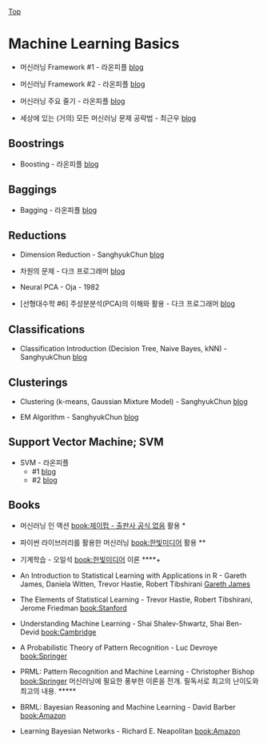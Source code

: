 [Top](index.md)

# Machine Learning Basics

* 머신러닝 Framework #1 - 라온피플 [blog](https://laonple.blog.me/220817362501)
* 머신러닝 Framework #2 - 라온피플 [blog](https://laonple.blog.me/220817362501)

* 머신러닝 주요 줄기 - 라온피플 [blog](https://laonple.blog.me/220817362501)

* 세상에 있는 (거의) 모든 머신러닝 문제 공략법 - 최근우 [blog](http://keunwoochoi.blogspot.kr/2016/08/blog-post.html)



## Boostrings

* Boosting - 라온피플 [blog](https://laonple.blog.me/220834569716)



## Baggings

* Bagging - 라온피플 [blog](https://laonple.blog.me/220838501228)



## Reductions

* Dimension Reduction - SanghyukChun [blog](http://sanghyukchun.github.io/72/)

* 차원의 문제 - 다크 프로그래머 [blog](http://darkpgmr.tistory.com/145?category=761008)

* Neural PCA - Oja - 1982

* [선형대수학 #6] 주성분분석(PCA)의 이해와 활용 - 다크 프로그래머 [blog](http://darkpgmr.tistory.com/110?category=460967)



## Classifications

* Classification Introduction (Decision Tree, Naive Bayes, kNN) - SanghyukChun [blog](http://sanghyukchun.github.io/64/)



## Clusterings

* Clustering (k-means, Gaussian Mixture Model) - SanghyukChun [blog](http://sanghyukchun.github.io/69/)

* EM Algorithm - SanghyukChun [blog](http://sanghyukchun.github.io/70/)



## Support Vector Machine; SVM

* SVM - 라온피플
  * #1 [blog](https://laonple.blog.me/220845107089)
  * #2 [blog](https://laonple.blog.me/220847975603)


## Books

* 머신러닝 인 액션 [book:제이펍 - 출판사 공식 없음](http://www.kyobobook.co.kr/product/detailViewKor.laf?barcode=9788994506661) 활용 *

* 파이썬 라이브러리를 활용한 머신러닝 [book:한빛미디어](http://www.hanbit.co.kr/store/books/look.php?p_code=B6119391002) 활용 **

* 기계학습 - 오일석 [book:한빛미디어](http://www.hanbit.co.kr/store/books/look.php?p_code=B4606522972) 이론 ****+

* An Introduction to Statistical Learning with Applications in R - Gareth James, Daniela Witten, Trevor Hastie, Robert Tibshirani [Gareth James](http://www-bcf.usc.edu/~gareth/ISL/)

* The Elements of Statistical Learning - Trevor Hastie, Robert Tibshirani, Jerome Friedman [book:Stanford](https://web.stanford.edu/~hastie/ElemStatLearn/)

* Understanding Machine Learning - Shai Shalev-Shwartz, Shai Ben-Devid [book:Cambridge](http://www.cambridge.org/il/academic/subjects/computer-science/pattern-recognition-and-machine-learning/understanding-machine-learning-theory-algorithms#7fUpLU4ItLYx0bMj.97)

* A Probabilistic Theory of Pattern Recognition - Luc Devroye [book:Springer](http://www.springer.com/us/book/9780387946184)

* PRML: Pattern Recognition and Machine Learning - Christopher Bishop [book:Springer](https://www.springer.com/kr/book/9780387310732) 머신러닝에 필요한 풍부한 이론을 전개. 필독서로 최고의 난이도와 최고의 내용. *****

* BRML: Bayesian Reasoning and Machine Learning - David Barber [book:Amazon](https://www.amazon.com/Bayesian-Reasoning-Machine-Learning-Barber/dp/0521518148)

* Learning Bayesian Networks - Richard E. Neapolitan [book:Amazon](https://www.amazon.com/Learning-Bayesian-Networks-Richard-Neapolitan/dp/0130125342)
